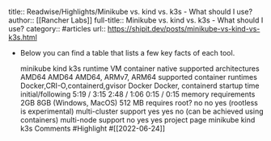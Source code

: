 title:: Readwise/Highlights/Minikube vs. kind vs. k3s - What should I use?
author:: [[Rancher Labs]]
full-title:: Minikube vs. kind vs. k3s - What should I use?
category:: #articles
url:: https://shipit.dev/posts/minikube-vs-kind-vs-k3s.html

- Below you can find a table that lists a few key facts of each tool.
  
  minikube	kind	k3s
  runtime	VM	container	native
  supported architectures	AMD64	AMD64	AMD64, ARMv7, ARM64
  supported container runtimes	Docker,CRI-O,containerd,gvisor	Docker	Docker, containerd
  startup time initial/following	5:19 / 3:15	2:48 / 1:06	0:15 / 0:15
  memory requirements	2GB	8GB (Windows, MacOS)	512 MB
  requires root?	no	no	yes (rootless is experimental)
  multi-cluster support	yes	yes	no (can be achieved using containers)
  multi-node support	no	yes	yes
  project page	minikube	kind	k3s
  Comments #Highlight #[[2022-06-24]]